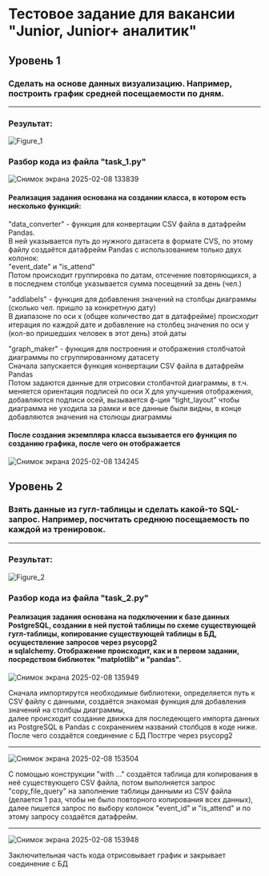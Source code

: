<h1>Тестовое задание для вакансии "Junior, Junior+ аналитик"</h1>
<h2>Уровень 1</h2>
<h3>Сделать на основе данных визуализацию. Например, построить график средней посещаемости по дням.</h3>
<hr>
<h3>Результат:</h3>

![Figure_1](https://github.com/user-attachments/assets/01a36fe0-2d21-426c-858d-d63c6d502117)

<h3>Разбор кода из файла "task_1.py"</h3>

![Снимок экрана 2025-02-08 133839](https://github.com/user-attachments/assets/cfe26b09-4ccc-4656-b783-4429d6f0513a)

<h4>Реализация задания основана на создании класса,  в котором есть несколько функций:</h4>
<p>
  "data_converter" - функция для конвертации CSV файла в датафрейм Pandas.<br>
  В ней указывается путь до нужного датасета в формате CVS, по этому файлу создаётся датафрейм Pandas с использованием только двух колонок:<br>
  "event_date" и "is_attend"<br>
  Потом происходит группировка по датам, отсечение повторяющихся, а в последнем столбце указывается сумма посещений за день (чел.)
</p>
<p>
  "addlabels" - функция для добавления значений на столбцы диаграммы (сколько чел. пришло за конкретную дату)<br>
  В диапазоне по оси x (общее количество дат в датафрейме) происходит итерация по каждой дате и добавление на столбец значения по оси y (кол-во пришедших человек в этот день) этой даты
</p>
<p>
  "graph_maker" - функция для построения и отображения столбчатой диаграммы по сгруппированному датасету<br>
  Сначала запускается функция конвертации CSV файла в датафрейм Pandas<br>
  Потом задаются данные для отрисовки столбачтой диаграммы, в т.ч. меняется ориентация подписей по оси Х для улучшения отображения,<br>
  добавляются подписи осей, вызывается ф-ция "tight_layout" чтобы диаграмма не уходила за рамки и все данные были видны, в конце добавляются значения на столюцы диаграммы
</p>

<h4>После создания экземпляра класса вызывается его функция по созданию графика, после чего он отображается</h4>

![Снимок экрана 2025-02-08 134245](https://github.com/user-attachments/assets/dba13bd6-0ab0-4afa-b8e3-42003f3e2d75)

<h2>Уровень 2</h2>
<h3>Взять данные из гугл-таблицы и сделать какой-то SQL-запрос. Например, посчитать среднюю посещаемость по каждой из тренировок.</h3>
<hr>
<h3>Результат:</h3>

![Figure_2](https://github.com/user-attachments/assets/2944e23d-4b11-43b2-8875-b3ef1fa7701c)

<h3>Разбор кода из файла "task_2.py"</h3>

<h4>
  Реализация задания основана на подключении к базе данных PostgreSQL, создании в ней пустой таблицы по схеме существующей гугл-таблицы, копирование существующей таблицы в БД, осуществление запросов через psycopg2
  <br>
  и sqlalchemy. Отображение происходит, как и в первом задании, посредством библиотек "matplotlib" и "pandas".
</h4>

![Снимок экрана 2025-02-08 135949](https://github.com/user-attachments/assets/05642497-a17a-4379-85db-2bd27722deb6)

<p>Сначала импортирутся необходимые библиотеки, определяется путь к CSV файлу с данными, создаётся знакомая функция для добавления значений на столбцы диаграммы,<br>
далее происходит создание движка для последеющего импорта данных из PostgreSQL в Pandas с сохранением названий столбцов в коде ниже. После чего создаётся соединение с БД Постгре через psycopg2</p>

<hr>

![Снимок экрана 2025-02-08 153504](https://github.com/user-attachments/assets/c683d999-93c9-4459-a887-db9cefe74dd0)

<p>
  С помощью конструкции "with ..." создаётся таблица для копирования в неё существующего CSV файла, потом выполняется запрос "copy_file_query" на заполнение таблицы данными из CSV файла (делается 1 раз, чтобы не было повторного копирования всех данных), далее пишется запрос по выбору колонок "event_id" и "is_attend" и по этому запросу создаётся датафрейм. 
</p>

<hr>

![Снимок экрана 2025-02-08 153948](https://github.com/user-attachments/assets/55dc5be4-db78-46a1-8691-cbed07ec0ca2)

<p>
  Заключительная часть кода отрисовывает график и закрывает соединение с БД
</p>






